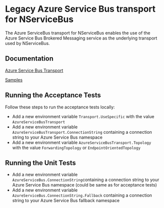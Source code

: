 # Legacy Azure Service Bus transport for NServiceBus

The Azure ServiceBus transport for NServiceBus enables the use of the Azure Service Bus Brokered Messaging service as the underlying transport used by NServiceBus. 

## Documentation

[Azure Service Bus Transport](https://docs.particular.net/transports/azure-service-bus/legacy/)

[Samples](http://docs.particular.net/samples/azure/)

## Running the Acceptance Tests

Follow these steps to run the acceptance tests locally:
* Add a new environment variable `Transport.UseSpecific` with the value `AzureServiceBusTransport`
* Add a new environment variable `AzureServiceBusTransport.ConnectionString` containing a connection string to your Azure Service Bus namespace
* Add a new environment variable `AzureServiceBusTransport.Topology` with the value `ForwardingTopology` or `EndpointOrientedTopology`

## Running the Unit Tests

* Add a new environment variable `AzureServiceBus.ConnectionString`containing a connection string to your Azure Service Bus namespace (could be same as for acceptance tests)
* Add a new environment variable `AzureServiceBus.ConnectionString.Fallback` containing a connection string to your Azure Service Bus fallback namespace


